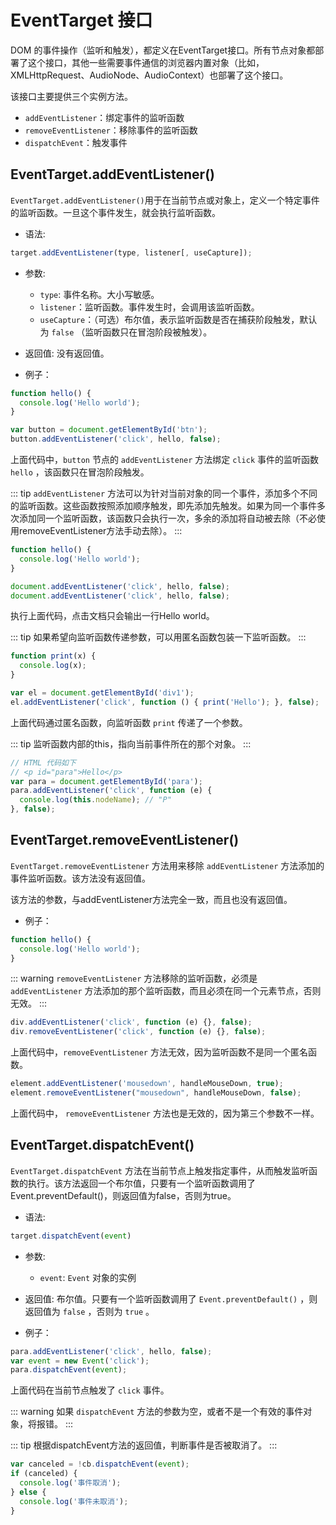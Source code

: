 

# EventTarget 接口

DOM 的事件操作（监听和触发），都定义在EventTarget接口。所有节点对象都部署了这个接口，其他一些需要事件通信的浏览器内置对象（比如，XMLHttpRequest、AudioNode、AudioContext）也部署了这个接口。

该接口主要提供三个实例方法。

- `addEventListener`：绑定事件的监听函数
- `removeEventListener`：移除事件的监听函数
- `dispatchEvent`：触发事件

## EventTarget.addEventListener()

`EventTarget.addEventListener()`用于在当前节点或对象上，定义一个特定事件的监听函数。一旦这个事件发生，就会执行监听函数。

- 语法:

```js
target.addEventListener(type, listener[, useCapture]);
```

- 参数:
  - `type`: 事件名称。大小写敏感。
  - `listener`：监听函数。事件发生时，会调用该监听函数。
  - `useCapture`：（可选）布尔值，表示监听函数是否在捕获阶段触发，默认为 `false` （监听函数只在冒泡阶段被触发）。

- 返回值: 没有返回值。

- 例子：

```js
function hello() {
  console.log('Hello world');
}

var button = document.getElementById('btn');
button.addEventListener('click', hello, false);
```

上面代码中，`button` 节点的 `addEventListener` 方法绑定 `click` 事件的监听函数 `hello` ，该函数只在冒泡阶段触发。

::: tip
`addEventListener` 方法可以为针对当前对象的同一个事件，添加多个不同的监听函数。这些函数按照添加顺序触发，即先添加先触发。如果为同一个事件多次添加同一个监听函数，该函数只会执行一次，多余的添加将自动被去除（不必使用removeEventListener方法手动去除）。
:::

```js
function hello() {
  console.log('Hello world');
}

document.addEventListener('click', hello, false);
document.addEventListener('click', hello, false);
```

执行上面代码，点击文档只会输出一行Hello world。

::: tip
如果希望向监听函数传递参数，可以用匿名函数包装一下监听函数。
:::

```js
function print(x) {
  console.log(x);
}

var el = document.getElementById('div1');
el.addEventListener('click', function () { print('Hello'); }, false);
```
上面代码通过匿名函数，向监听函数 `print` 传递了一个参数。


::: tip
监听函数内部的this，指向当前事件所在的那个对象。
:::

```js
// HTML 代码如下
// <p id="para">Hello</p>
var para = document.getElementById('para');
para.addEventListener('click', function (e) {
  console.log(this.nodeName); // "P"
}, false);
```

## EventTarget.removeEventListener()

`EventTarget.removeEventListener` 方法用来移除 `addEventListener` 方法添加的事件监听函数。该方法没有返回值。

该方法的参数，与addEventListener方法完全一致，而且也没有返回值。

- 例子：

```js
function hello() {
  console.log('Hello world');
}
```

::: warning
`removeEventListener` 方法移除的监听函数，必须是 `addEventListener` 方法添加的那个监听函数，而且必须在同一个元素节点，否则无效。
:::

```js
div.addEventListener('click', function (e) {}, false);
div.removeEventListener('click', function (e) {}, false);
```
上面代码中，`removeEventListener` 方法无效，因为监听函数不是同一个匿名函数。

```js
element.addEventListener('mousedown', handleMouseDown, true);
element.removeEventListener("mousedown", handleMouseDown, false);
```

上面代码中， `removeEventListener` 方法也是无效的，因为第三个参数不一样。

## EventTarget.dispatchEvent()

`EventTarget.dispatchEvent` 方法在当前节点上触发指定事件，从而触发监听函数的执行。该方法返回一个布尔值，只要有一个监听函数调用了Event.preventDefault()，则返回值为false，否则为true。

- 语法:

```js
target.dispatchEvent(event)
```

- 参数:
  - `event`: `Event` 对象的实例

- 返回值: 布尔值。只要有一个监听函数调用了 `Event.preventDefault()` ，则返回值为 `false` ，否则为 `true` 。

- 例子：

```js
para.addEventListener('click', hello, false);
var event = new Event('click');
para.dispatchEvent(event);
```

上面代码在当前节点触发了 `click` 事件。

::: warning
如果 `dispatchEvent` 方法的参数为空，或者不是一个有效的事件对象，将报错。
:::

::: tip
根据dispatchEvent方法的返回值，判断事件是否被取消了。
:::

```js
var canceled = !cb.dispatchEvent(event);
if (canceled) {
  console.log('事件取消');
} else {
  console.log('事件未取消');
}
```


